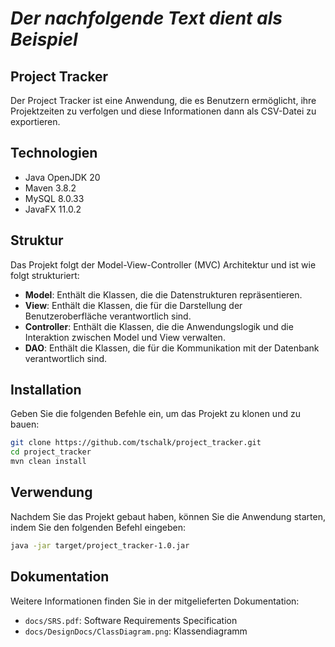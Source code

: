 # _Der nachfolgende Text dient als Beispiel_

## Project Tracker

Der Project Tracker ist eine Anwendung, die es Benutzern ermöglicht, ihre Projektzeiten zu verfolgen und 
diese Informationen dann als CSV-Datei zu exportieren.

## Technologien

- Java OpenJDK 20
- Maven 3.8.2
- MySQL 8.0.33
- JavaFX 11.0.2

## Struktur

Das Projekt folgt der Model-View-Controller (MVC) Architektur und ist wie folgt strukturiert:

- **Model**: Enthält die Klassen, die die Datenstrukturen repräsentieren.
- **View**: Enthält die Klassen, die für die Darstellung der Benutzeroberfläche verantwortlich sind.
- **Controller**: Enthält die Klassen, die die Anwendungslogik und die Interaktion zwischen Model und View verwalten.
- **DAO**: Enthält die Klassen, die für die Kommunikation mit der Datenbank verantwortlich sind.

## Installation

Geben Sie die folgenden Befehle ein, um das Projekt zu klonen und zu bauen:

```bash
git clone https://github.com/tschalk/project_tracker.git
cd project_tracker
mvn clean install
```
## Verwendung

Nachdem Sie das Projekt gebaut haben, können Sie die Anwendung starten, indem Sie den folgenden Befehl eingeben:

```bash
java -jar target/project_tracker-1.0.jar
```

## Dokumentation

Weitere Informationen finden Sie in der mitgelieferten Dokumentation:

- `docs/SRS.pdf`: Software Requirements Specification
- `docs/DesignDocs/ClassDiagram.png`: Klassendiagramm
